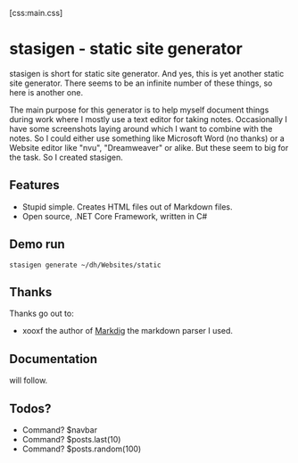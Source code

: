 
[css:main.css]

# stasigen - static site generator

stasigen is short for static site generator. And yes, this is yet another static site generator.
There seems to be an infinite number of these things, so here is another one.

The main purpose for this generator is to help myself document things during work where I mostly use a text editor for taking notes.
Occasionally I have some screenshots laying around which I want to combine with the notes. So I could either use something like Microsoft Word (no thanks) or a Website editor like "nvu", "Dreamweaver" or alike. But these seem to big for the task. So I created stasigen.

## Features

- Stupid simple. Creates HTML files out of Markdown files.
- Open source, .NET Core Framework, written in C#

## Demo run

``` 
stasigen generate ~/dh/Websites/static
```

## Thanks

Thanks go out to:

- xooxf the author of [Markdig](https://github.com/xoofx/markdig) the markdown parser I used.

## Documentation

will follow.

## Todos?

- Command? $navbar
- Command? $posts.last(10)
- Command? $posts.random(100)